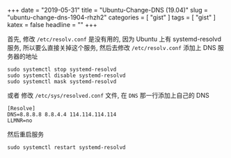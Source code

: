 +++
date = "2019-05-31"
title = "Ubuntu-Change-DNS (19.04)"
slug = "ubuntu-change-dns-1904-rhzh2"
categories = [ "gist" ]
tags = [ "gist" ]
katex = false
headline = ""
+++

首先, 修改 `/etc/resolv.conf` 是没有用的, 因为 Ubuntu 上有 systemd-resolvd 服务, 所以要么直接关掉这个服务, 然后去修改 `/etc/resolv.conf` 添加上 DNS 服务器的地址

```shell
sudo systemctl stop systemd-resolvd
sudo systemctl disable systemd-resolvd
sudo systemctl mask systemd-resolvd
```

或者 修改 `/etc/sys/resolved.conf` 文件, 在 `DNS` 那一行添加上自己的 DNS

```
[Resolve]
DNS=8.8.8.8 8.8.4.4 114.114.114.114
LLMNR=no
```
然后重启服务
```shell
sudo systemctl restart systemd-resolvd
```
